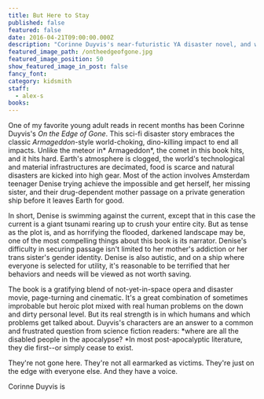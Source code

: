 ```yaml
---
title: But Here to Stay
published: false
featured: false
date: 2016-04-21T09:00:00.000Z
description: "Corinne Duyvis's near-futuristic YA disaster novel, and where to find young autistic writers speaking for themselves."
featured_image_path: /ontheedgeofgone.jpg
featured_image_position: 50
show_featured_image_in_post: false
fancy_font:
category: kidsmith
staff:
  - alex-s
books:
---
```



One of my favorite young adult reads in recent months has been Corinne Duyvis's&nbsp;*On the Edge of Gone*. This sci-fi disaster story embraces the classic&nbsp;*Armageddon*-style world-choking, dino-killing impact to end all impacts. Unlike the meteor in*&nbsp;Armageddon*, the comet in this book hits, and it hits hard. Earth's atmosphere is clogged, the world's technological and material infrastructures are decimated, food is scarce and natural disasters are kicked into high gear. Most of the action involves Amsterdam teenager Denise trying achieve the impossible and get herself, her missing sister, and their drug-dependent mother passage on a private generation ship before it leaves Earth for good.

In short, Denise is swimming against the current, except that in this case the current is a giant tsunami rearing up to crush your entire city. But as tense as the plot is, and as horrifying the flooded, darkened landscape may be, one of the most compelling things about this book is its narrator. Denise's difficulty in securing passage isn't limited to her mother's addiction or her trans sister's gender identity. Denise is also autistic, and on a ship where everyone is selected for utility, it's reasonable to be terrified that her behaviors and needs will be viewed as not worth saving.

The book is a gratifying blend of not-yet-in-space opera and disaster movie, page-turning and cinematic. It's a great combination of sometimes improbable but heroic plot mixed with real human problems on the down and dirty personal level. But its real strength is in which humans and which problems get talked about. Duyvis's characters are an answer to a common and frustrated question from science fiction readers:&nbsp;*where are all the disabled people in the apocalypse?&nbsp;*In most post-apocalyptic literature, they die first--or simply cease to exist.

They're not gone here. They're not all earmarked as victims. They're just on the edge with everyone else. And they have a voice.

Corinne Duyvis is&nbsp;